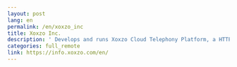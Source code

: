 ```yaml
---
layout: post
lang: en
permalink: /en/xoxzo_inc
title: Xoxzo Inc.
description: ' Develops and runs Xoxzo Cloud Telephony Platform, a HTTP API only telephony platform connecting the telephone with web developers. Fully remote, with team members from Ufa in Russia to Tokyo working from 10 different cities and 7 different nationalities. '
categories: full_remote
link: https://info.xoxzo.com/en/
---
```

